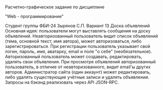 Расчетно-графическое задание по дисциплине 

"Web - программирование"

Студент группы ФБИ-24 Зырянов С.П.
Вариант 13
Доска объявлений
Основная идея: пользователи могут выставлять сообщения на доску объявлений.
Неавторизованный пользователь видит список объявлений (тема, основной текст, имя автора), может авторизоваться, либо зарегистрироваться.
При регистрации пользователь указывает свой логин, пароль, имя, аватарку, email и поле "о себе" (необязательное).
Авторизованный пользователь может создавать, редактировать, удалять свои объявления. При просмотре объявлений авторизованный пользователь, в отличие от неавторизованного, видит email'ы других авторов.
Администратор сайта (один аккаунт) может редактировать, либо удалять существующие учётные записи и удалять объявления.
Запросы на бэкэнд реализовать через API JSON-RPC.
